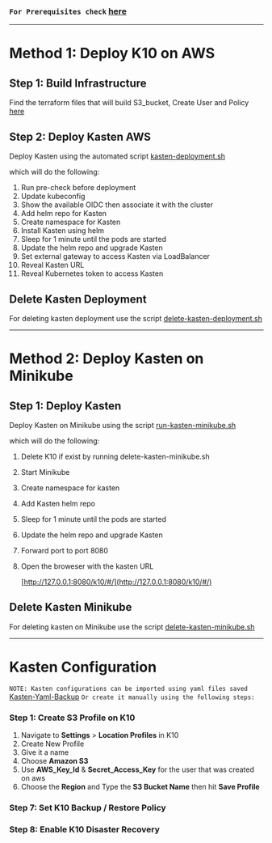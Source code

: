 
### `For Prerequisites check` [here](https://aws.amazon.com/blogs/containers/backup-and-restore-your-amazon-eks-cluster-resources-using-velero/#:~:text=using%20a%20(PVC).-,Prerequisites,-To%20be%20able)

---
# Method 1: Deploy K10 on AWS 

## Step 1: Build Infrastructure 

Find the terraform files that will build S3_bucket, Create User and Policy [here](https://dev.azure.com/eboks-source/Genesis%20Infrastructure/_git/terraform-kasten-deployment)

## Step 2: Deploy Kasten AWS
Deploy Kasten using the automated script [kasten-deployment.sh](https://dev.azure.com/eboks-source/Genesis%20Infrastructure/_git/terraform-kasten-deployment?path=/kasten-deployment.sh)

which will do the following: 

1. Run pre-check before deployment 
2. Update kubeconfig 
3. Show the available OIDC then associate it with the cluster 
4. Add helm repo for Kasten 
5. Create namespace for Kasten 
6. Install Kasten using helm 
7. Sleep for 1 minute until the pods are started 
8. Update the helm repo and upgrade Kasten 
9. Set external gateway to access Kasten via LoadBalancer  
10. Reveal Kasten URL 
11. Reveal Kubernetes token to access Kasten 

## Delete Kasten Deployment

For deleting kasten deployment use the script [delete-kasten-deployment.sh](https://dev.azure.com/eboks-source/Genesis%20Infrastructure/_git/terraform-kasten-deployment?path=/delete-kasten-deployment.sh)

---

# Method 2: Deploy Kasten on Minikube 

## Step 1: Deploy Kasten
Deploy Kasten on Minikube using the script [run-kasten-minikube.sh](https://dev.azure.com/eboks-source/Genesis%20Infrastructure/_git/Scripts?path=/Kasten/Kasten-Minikube)

which will do the following: 

1. Delete K10 if exist by running delete-kasten-minikube.sh 
2. Start Minikube  
3. Create namespace for kasten  
4. Add Kasten helm repo  
5. Sleep for 1 minute until the pods are started 
6. Update the helm repo and upgrade Kasten 
7. Forward port to port 8080
8. Open the broweser with the kasten URL 

    [http://127.0.0.1:8080/k10/#/](http://127.0.0.1:8080/k10/#/)


## Delete Kasten Minikube 
For deleting kasten on Minikube use the script [delete-kasten-minikube.sh](https://dev.azure.com/eboks-source/Genesis%20Infrastructure/_git/Scripts?path=/Kasten/Kasten-Minikube)

---

# Kasten Configuration 

`NOTE: Kasten configurations can be imported using yaml files saved` [Kasten-Yaml-Backup](https://dev.azure.com/eboks-source/Genesis%20Infrastructure/_git/terraform-kasten-deployment?path=/Kasten-Yaml-Backup) `Or create it manually using the following steps:`

### Step 1: Create S3 Profile on K10

1. Navigate to __Settings__ > __Location Profiles__ in K10 
2. Create New Profile 
3. Give it a name 
4. Choose __Amazon S3__
5. Use __AWS_Key_Id__ & __Secret_Access_Key__ for the user that was created on aws 
6. Choose the __Region__ and Type the __S3 Bucket Name__ then hit __Save Profile__ 


### Step 7: Set K10 Backup / Restore Policy

### Step 8: Enable K10 Disaster Recovery

